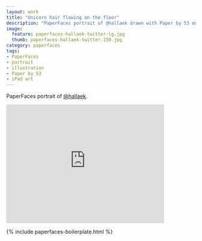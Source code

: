 ```yaml
---
layout: work
title: "Unicorn hair flowing on the floor"
description: "PaperFaces portrait of @hallaek drawn with Paper by 53 on an iPad."
image: 
  feature: paperfaces-hallaek-twitter-lg.jpg
  thumb: paperfaces-hallaek-twitter-150.jpg
category: paperfaces
tags: 
- PaperFaces
- portrait
- illustration
- Paper by 53
- iPad art
---
```


PaperFaces portrait of [@hallaek](http://twitter.com/hallaek).

<iframe width="420" height="315" src="http://www.youtube.com/embed/RlvDlCAjWsk" frameborder="0"> </iframe>

{% include paperfaces-boilerplate.html %}